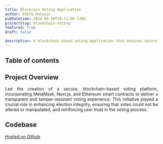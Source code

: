 ```yaml
---
title: Blockcain Voting Application
author: Ekhfa Hossain
pubDatetime: 2024-04-10T10:11:06.130Z
projectSlug: blockchain-voting
featured: true
draft: false

description: A blockchain-based voting application that ensures secure, transparent, and tamper-resistant election processes with user-friendly interactions.
---
```


## Table of contents

## Project Overview

<p style='text-align: justify;'>
Led the creation of a secure, blockchain-based voting platform, incorporating MetaMask, Next.js, and Ethereum smart contracts to deliver a transparent and tamper-resistant voting experience. This initiative played a crucial role in enhancing election integrity, ensuring that votes could not be altered or manipulated, and reinforcing user trust in the voting process.
</p>

## Codebase

[Hosted on Github](https://github.com/ekhfa/blockchain-voting-application)

